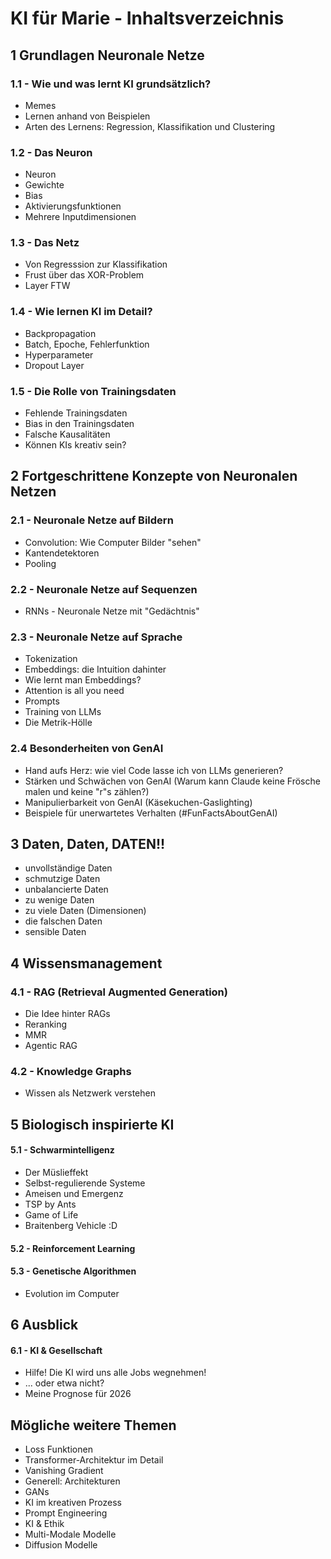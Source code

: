 # KI für Marie -  Inhaltsverzeichnis

## 1 Grundlagen Neuronale Netze
### 1.1 - Wie und was lernt KI grundsätzlich?
- Memes
- Lernen anhand von Beispielen
- Arten des Lernens: Regression, Klassifikation und Clustering
### 1.2 - Das Neuron
- Neuron
- Gewichte
- Bias
- Aktivierungsfunktionen
- Mehrere Inputdimensionen

### 1.3 - Das Netz
- Von Regresssion zur Klassifikation
- Frust über das XOR-Problem
- Layer FTW

### 1.4 - Wie lernen KI im Detail?
- Backpropagation
- Batch, Epoche, Fehlerfunktion
- Hyperparameter
- Dropout Layer

### 1.5 - Die Rolle von Trainingsdaten
- Fehlende Trainingsdaten
- Bias in den Trainingsdaten
- Falsche Kausalitäten
- Können KIs kreativ sein?

## 2 Fortgeschrittene Konzepte von Neuronalen Netzen

### 2.1 - Neuronale Netze auf Bildern
- Convolution: Wie Computer Bilder "sehen"
- Kantendetektoren
- Pooling

### 2.2 - Neuronale Netze auf Sequenzen
- RNNs - Neuronale Netze mit "Gedächtnis"
### 2.3 - Neuronale Netze auf Sprache
- Tokenization
- Embeddings: die Intuition dahinter
- Wie lernt man Embeddings?
- Attention is all you need
- Prompts
- Training von LLMs
- Die Metrik-Hölle

### 2.4 Besonderheiten von GenAI
- Hand aufs Herz: wie viel Code lasse ich von LLMs generieren?
- Stärken und Schwächen von GenAI (Warum kann Claude keine Frösche malen und keine "r"s zählen?)
- Manipulierbarkeit von GenAI (Käsekuchen-Gaslighting)
- Beispiele für unerwartetes Verhalten (#FunFactsAboutGenAI)

## 3 Daten, Daten, DATEN!!
- unvollständige Daten
- schmutzige Daten
- unbalancierte Daten
- zu wenige Daten
- zu viele Daten (Dimensionen)
- die falschen Daten
- sensible Daten


## 4 Wissensmanagement
### 4.1 - RAG (Retrieval Augmented Generation)
- Die Idee hinter RAGs
- Reranking
- MMR
- Agentic RAG

### 4.2 - Knowledge Graphs
- Wissen als Netzwerk verstehen

## 5 Biologisch inspirierte KI
#### 5.1 - Schwarmintelligenz
- Der Müslieffekt
- Selbst-regulierende Systeme
- Ameisen und Emergenz 
- TSP by Ants
- Game of Life 
- Braitenberg Vehicle :D

#### 5.2 - Reinforcement Learning

#### 5.3 - Genetische Algorithmen
- Evolution im Computer




## 6 Ausblick
#### 6.1 - KI & Gesellschaft
- Hilfe! Die KI wird uns alle Jobs wegnehmen!
- ... oder etwa nicht?
- Meine Prognose für 2026

## Mögliche weitere Themen
- Loss Funktionen
- Transformer-Architektur im Detail
- Vanishing Gradient
- Generell: Architekturen
- GANs
- KI im kreativen Prozess
- Prompt Engineering
- KI & Ethik
- Multi-Modale Modelle 
- Diffusion Modelle